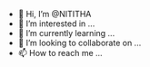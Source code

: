 - 👋 Hi, I’m @NITITHA
- 👀 I’m interested in ...
- 🌱 I’m currently learning ...
- 💞️ I’m looking to collaborate on ...
- 📫 How to reach me ...

<!---
NITITHA/NITITHA is a ✨ special ✨ repository because its `README.md` (this file) appears on your GitHub profile.
You can click the Preview link to take a look at your changes.
--->
